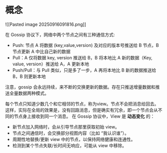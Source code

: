 
# 概念

![[Pasted image 20250916091816.png]]

在 Gossip 协议下，网络中两个节点之间有三种通信方式:

- Push: 节点 A 将数据 (key,value,version) 及对应的版本号推送给 B 节点，B 节点更新 A 中比自己新的数据
- Pull：A 仅将数据 key, version 推送给 B，B 将本地比 A 新的数据（Key, value, version）推送给 A，A 更新本地
- Push/Pull：与 Pull 类似，只是多了一步，A 再将本地比 B 新的数据推送给 B，B 则更新本地

注意，gossip 会永远持续，来不断的交换更新的数据。存在只推送增量数据和推送全量数据两种模式。


每个节点只知道少数几个和它相邻的节点，称为view。节点不会把消息给回去。这样，实际在全局的效果是，没有回路消息，但是确实有冗余，即一个节点会从不同的节点身上接收到同一个消息。
在 Gossip 协议中，View 是 **动态变化** 的：

- 新节点加入网络时，会从引导节点那里获取初始 view。
- 节点之间通信时，会交换部分视图内容（比如 “我认识谁”）。
- 周期性地替换/更新 view 中的节点，以保持网络健康和连通性。
- 检测到某个节点失联/长时间无响应，可能从 view 中移除。



